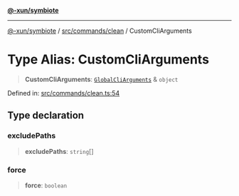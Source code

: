 [**@-xun/symbiote**](../../../../README.md)

***

[@-xun/symbiote](../../../../README.md) / [src/commands/clean](../README.md) / CustomCliArguments

# Type Alias: CustomCliArguments

> **CustomCliArguments**: [`GlobalCliArguments`](../../../configure/type-aliases/GlobalCliArguments.md) & `object`

Defined in: [src/commands/clean.ts:54](https://github.com/Xunnamius/symbiote/blob/1e0174c32cff28e404202c1cf920e474b94cfe7b/src/commands/clean.ts#L54)

## Type declaration

### excludePaths

> **excludePaths**: `string`[]

### force

> **force**: `boolean`
